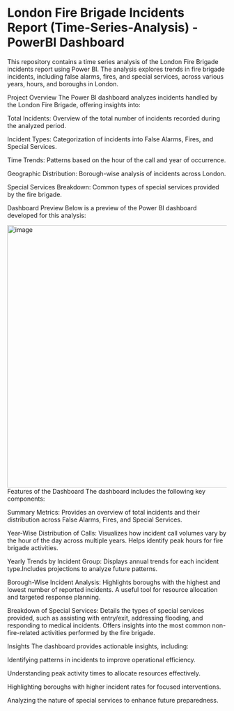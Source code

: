 # London Fire Brigade Incidents Report (Time-Series-Analysis) - PowerBI Dashboard

This repository contains a time series analysis of the London Fire Brigade incidents report using Power BI. The analysis explores trends in fire brigade incidents, including false alarms, fires, and special services, across various years, hours, and boroughs in London.

Project Overview
The Power BI dashboard analyzes incidents handled by the London Fire Brigade, offering insights into:

Total Incidents: Overview of the total number of incidents recorded during the analyzed period.

Incident Types: Categorization of incidents into False Alarms, Fires, and Special Services.

Time Trends: Patterns based on the hour of the call and year of occurrence.

Geographic Distribution: Borough-wise analysis of incidents across London.

Special Services Breakdown: Common types of special services provided by the fire brigade.

Dashboard Preview
Below is a preview of the Power BI dashboard developed for this analysis:

<img width="603" alt="image" src="https://github.com/user-attachments/assets/6e8b5d29-abef-4fab-bb71-d1d8b2df0c3b" />


<br>
Features of the Dashboard
The dashboard includes the following key components:

Summary Metrics: Provides an overview of total incidents and their distribution across False Alarms, Fires, and Special Services.

Year-Wise Distribution of Calls: Visualizes how incident call volumes vary by the hour of the day across multiple years.
Helps identify peak hours for fire brigade activities.

Yearly Trends by Incident Group: Displays annual trends for each incident type.Includes projections to analyze future patterns.

Borough-Wise Incident Analysis: Highlights boroughs with the highest and lowest number of reported incidents. A useful tool for resource allocation and targeted response planning.

Breakdown of Special Services: Details the types of special services provided, such as assisting with entry/exit, addressing flooding, and responding to medical incidents. Offers insights into the most common non-fire-related activities performed by the fire brigade.


Insights
The dashboard provides actionable insights, including:

Identifying patterns in incidents to improve operational efficiency.

Understanding peak activity times to allocate resources effectively.

Highlighting boroughs with higher incident rates for focused interventions.

Analyzing the nature of special services to enhance future preparedness.
